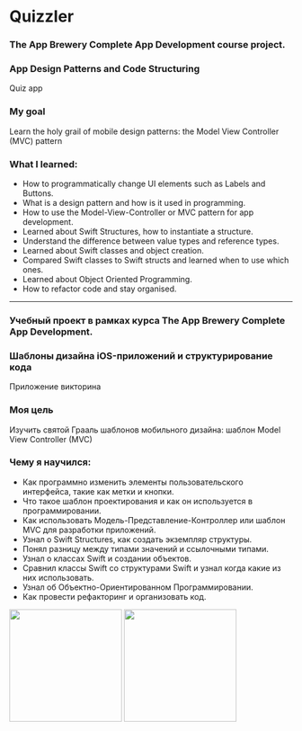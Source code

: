 # Quizzler

### The App Brewery Complete App Development course project.
### App Design Patterns and Code Structuring
Quiz app

### My goal

Learn the holy grail of mobile design patterns: the Model View Controller (MVC) pattern

### What I learned:

* How to programmatically change UI elements such as Labels and Buttons.
* What is a design pattern and how is it used in programming.
* How to use the Model-View-Controller or MVC pattern for app development.
* Learned about Swift Structures, how to instantiate a structure.
* Understand the difference between value types and reference types.
* Learned about Swift classes and object creation.
* Compared Swift classes to Swift structs and learned when to use which ones.
* Learned about Object Oriented Programming.
* How to refactor code and stay organised.

------------------------------------------------------------

### Учебный проект в рамках курса The App Brewery Complete App Development.
### Шаблоны дизайна iOS-приложений и структурирование кода
Приложение викторина

### Моя цель

Изучить святой Грааль шаблонов мобильного дизайна: шаблон Model View Controller (MVC)

### Чему я научился:

* Как программно изменить элементы пользовательского интерфейса, такие как метки и кнопки.
* Что такое шаблон проектирования и как он используется в программировании.
* Как использовать Модель-Представление-Контроллер или шаблон MVC для разработки приложений.
* Узнал о Swift Structures, как создать экземпляр структуры.
* Понял разницу между типами значений и ссылочными типами.
* Узнал о классах Swift и создании объектов.
* Сравнил классы Swift со структурами Swift и узнал когда какие из них использовать.
* Узнал об Объектно-Ориентированном Программировании.
* Как провести рефакторинг и организовать код.

<img src="https://user-images.githubusercontent.com/64682381/150153270-d9ffd9a5-61a5-4b38-92fa-dd7f0e73b00e.png" width="200">
<img src="https://user-images.githubusercontent.com/64682381/150153300-eb8a2559-3573-4ca5-9d8c-0c2e0a99504f.png" width="200">
